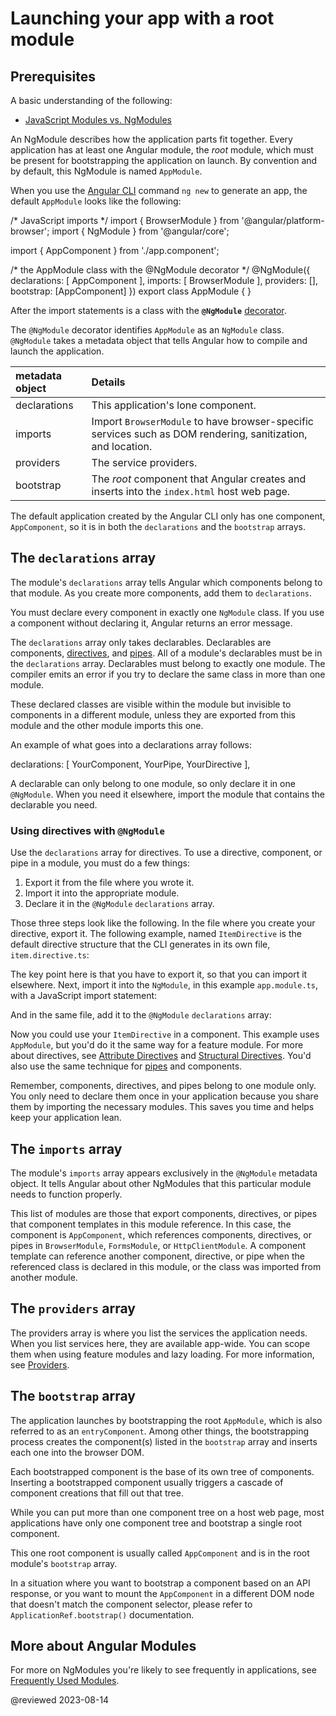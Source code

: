 # Launching your app with a root module

## Prerequisites

A basic understanding of the following:

* [JavaScript Modules vs. NgModules](guide/ngmodule-vs-jsmodule)

An NgModule describes how the application parts fit together.
Every application has at least one Angular module, the *root* module, which must be present for bootstrapping the application on launch.
By convention and by default, this NgModule is named `AppModule`.

When you use the [Angular CLI](cli) command `ng new` to generate an app, the default `AppModule` looks like the following:

<code-example format="typescript" language="typescript">

/* JavaScript imports */
import { BrowserModule } from '&commat;angular/platform-browser';
import { NgModule } from '&commat;angular/core';

import { AppComponent } from './app.component';

/* the AppModule class with the &commat;NgModule decorator */
&commat;NgModule({
  declarations: [
    AppComponent
  ],
  imports: [
    BrowserModule
  ],
  providers: [],
  bootstrap: [AppComponent]
})
export class AppModule { }

</code-example>

After the import statements is a class with the **`@NgModule`** [decorator](guide/glossary#decorator '"Decorator" explained').

The `@NgModule` decorator identifies `AppModule` as an `NgModule` class.
`@NgModule` takes a metadata object that tells Angular how to compile and launch the application.

| metadata object | Details                                                                                                     |
| :-------------- | :---------------------------------------------------------------------------------------------------------- |
| declarations    | This application's lone component.                                                                          |
| imports         | Import `BrowserModule` to have browser-specific services such as DOM rendering, sanitization, and location. |
| providers       | The service providers.                                                                                      |
| bootstrap       | The *root* component that Angular creates and inserts into the `index.html` host web page.                  |

The default application created by the Angular CLI only has one component, `AppComponent`, so it is in both the `declarations` and the `bootstrap` arrays.

<a id="declarations"></a>

## The `declarations` array

The module's `declarations` array tells Angular which components belong to that module.
As you create more components, add them to `declarations`.

You must declare every component in exactly one `NgModule` class.
If you use a component without declaring it, Angular returns an error message.

The `declarations` array only takes declarables. Declarables are components, [directives](guide/attribute-directives), and [pipes](guide/pipes-overview).
All of a module's declarables must be in the `declarations` array.
Declarables must belong to exactly one module. The compiler emits an error if you try to declare the same class in more than one module.

These declared classes are visible within the module but invisible to components in a different module, unless they are exported from this module and the other module imports this one.

An example of what goes into a declarations array follows:

<code-example format="typescript" language="typescript">

declarations: [
  YourComponent,
  YourPipe,
  YourDirective
],

</code-example>

A declarable can only belong to one module, so only declare it in one `@NgModule`.
When you need it elsewhere, import the module that contains the declarable you need.

### Using directives with `@NgModule`

Use the `declarations` array for directives.
To use a directive, component, or pipe in a module, you must do a few things:

1. Export it from the file where you wrote it.
1. Import it into the appropriate module.
1. Declare it in the `@NgModule` `declarations` array.

Those three steps look like the following. In the file where you create your directive, export it.
The following example, named `ItemDirective` is the default directive structure that the CLI generates in its own file, `item.directive.ts`:

<code-example header="src/app/item.directive.ts" path="bootstrapping/src/app/item.directive.ts" region="directive"></code-example>

The key point here is that you have to export it, so that you can import it elsewhere.
Next, import it into the `NgModule`, in this example `app.module.ts`, with a JavaScript import statement:

<code-example header="src/app/app.module.ts" path="bootstrapping/src/app/app.module.ts" region="directive-import"></code-example>

And in the same file, add it to the `@NgModule` `declarations` array:

<code-example header="src/app/app.module.ts" path="bootstrapping/src/app/app.module.ts" region="declarations"></code-example>

Now you could use your `ItemDirective` in a component.
This example uses `AppModule`, but you'd do it the same way for a feature module.
For more about directives, see [Attribute Directives](guide/attribute-directives) and [Structural Directives](guide/structural-directives).
You'd also use the same technique for [pipes](guide/pipes-overview) and components.

Remember, components, directives, and pipes belong to one module only.
You only need to declare them once in your application because you share them by importing the necessary modules.
This saves you time and helps keep your application lean.

<a id="imports"></a>

## The `imports` array

The module's `imports` array appears exclusively in the `@NgModule` metadata object.
It tells Angular about other NgModules that this particular module needs to function properly.

<code-example header="src/app/app.module.ts (excerpt)" path="bootstrapping/src/app/app.module.ts" region="imports"></code-example>

This list of modules are those that export components, directives, or pipes that component templates in this module reference.
In this case, the component is `AppComponent`, which references components, directives, or pipes in `BrowserModule`, `FormsModule`, or  `HttpClientModule`.
A component template can reference another component, directive, or pipe when the referenced class is declared in this module, or the class was imported from another module.

<a id="bootstrap-array"></a>

## The `providers` array

The providers array is where you list the services the application needs.
When you list services here, they are available app-wide.
You can scope them when using feature modules and lazy loading.
For more information, see [Providers](guide/providers).

## The `bootstrap` array

The application launches by bootstrapping the root `AppModule`, which is also referred to as an `entryComponent`.
Among other things, the bootstrapping process creates the component(s) listed in the `bootstrap` array and inserts each one into the browser DOM.

Each bootstrapped component is the base of its own tree of components.
Inserting a bootstrapped component usually triggers a cascade of component creations that fill out that tree.

While you can put more than one component tree on a host web page, most applications have only one component tree and bootstrap a single root component.

This one root component is usually called `AppComponent` and is in the root module's `bootstrap` array.

In a situation where you want to bootstrap a component based on an API response,
or you want to mount the `AppComponent` in a different DOM node that doesn't match the component selector, please refer to `ApplicationRef.bootstrap()` documentation.

## More about Angular Modules

For more on NgModules you're likely to see frequently in applications, see [Frequently Used Modules](guide/frequent-ngmodules).

<!-- links -->

<!-- external links -->

<!-- end links -->

@reviewed 2023-08-14
